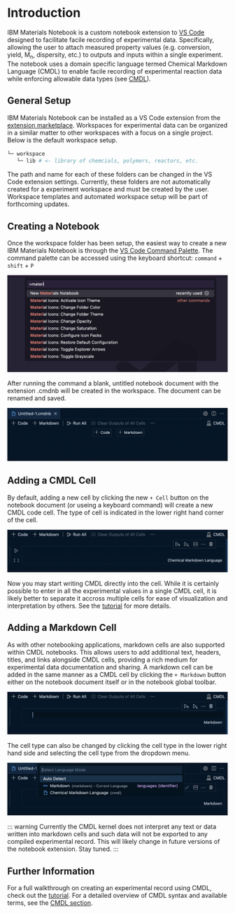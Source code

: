 # Introduction

IBM Materials Notebook is a custom notebook extension to [VS Code](https://code.visualstudio.com/) designed to facilitate facile recording of experimental data. Specifically, allowing the user to attach measured property values (e.g. conversion, yield, M<sub>n</sub>, dispersity, etc.) to outputs and inputs within a single experiment. The notebook uses a domain specific language termed Chemical Markdown Language (CMDL) to enable facile recording of experimental reaction data while enforcing allowable data types (see [CMDL](../cmdl/README.md)).

## General Setup

IBM Materials Notebook can be installed as a VS Code extension from the [extension marketplace](https://marketplace.visualstudio.com/VSCode). Workspaces for experimental data can be organized in a similar matter to other workspaces with a focus on a single project. Below is the default workspace setup.

```bash
└─ workspace
   └─ lib # <- library of chemcials, polymers, reactors, etc.
```

The path and name for each of these folders can be changed in the VS Code extension settings. Currently, these folders are not automatically created for a experiment workspace and must be created by the user. Workspace templates and automated workspace setup will be part of forthcoming updates.

## Creating a Notebook

Once the workspace folder has been setup, the easiest way to create a new IBM Materials Notebook is through the [VS Code Command Palette](https://code.visualstudio.com/api/ux-guidelines/command-palette).
The command palette can be accessed using the keyboard shortcut: `command` + `shift` + `P`

![Create New Screenshot](/images/create_new_cmd.png)

After running the command a blank, untitled notebook document with the extension .cmdnb will be created in the workspace. The document can be renamed and saved.

![New Notebook](/images/new_notebook.png)

## Adding a CMDL Cell

By default, adding a new cell by clicking the new `+ Cell` button on the notebook document (or useing a keyboard command) will create a new CMDL code cell. The type of cell is indicated in the lower right hand corner of the cell.

![Create New Cell](/images/create_new_cmdl_cell.png)

Now you may start writing CMDL directly into the cell. While it is certainly possible to enter in all the experimental values in a single CMDL cell, it is likely better to separate it accross multiple cells for ease of visualization and interpretation by others. See the [tutorial](./tutorial.md) for more details.

## Adding a Markdown Cell

As with other notebooking applications, markdown cells are also supported within CMDL notebooks. This allows users to add additional text, headers, titles, and links alongside CMDL cells, providing a rich medium for experimental data documentation and sharing. A markdown cell can be added in the same manner as a CMDL cell by clicking the `+ Markdown` button either on the notebook document itself or in the notebook global toolbar.

![Create Markdown Cell](/images/create_new_markdown_cell.png)

The cell type can also be changed by clicking the cell type in the lower right hand side and selecting the cell type from the dropdown menu.

![Change Cell Type](/images/change_cell_type.png)

::: warning
Currently the CMDL kernel does not interpret any text or data written into markdown cells and such data will not be exported to any compiled experimental record. This will likely change in future versions of the notebook extension. Stay tuned.
:::

## Further Information

For a full walkthrough on creating an experimental record using CMDL, check out the [tutorial](./tutorial.md). For a detailed overview of CMDL syntax and available terms, see the [CMDL section](../cmdl/README.md).
